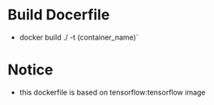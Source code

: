 # Build Docerfile
- docker build ./ -t (container_name)`

# Notice
- this dockerfile is based on tensorflow:tensorflow image

